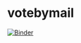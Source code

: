 # votebymail

[![Binder](https://mybinder.org/badge_logo.svg)](https://mybinder.org/v2/gh/neherdata/votebymail/main?urlpath=https%3A%2F%2Fgithub.com%2Fneherdata%2Fvotebymail%2Fblob%2Fmain%2Fvotebymail.ipynb)